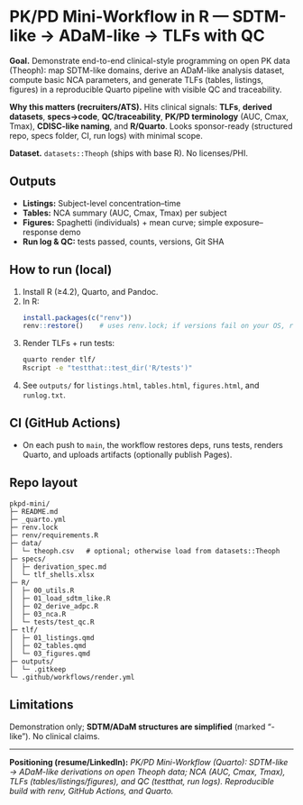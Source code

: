 # PK/PD Mini-Workflow in R — SDTM-like → ADaM-like → TLFs with QC

**Goal.** Demonstrate end-to-end clinical-style programming on open PK data (Theoph): map SDTM-like domains, derive an ADaM-like analysis dataset, compute basic NCA parameters, and generate TLFs (tables, listings, figures) in a reproducible Quarto pipeline with visible QC and traceability.

**Why this matters (recruiters/ATS).** Hits clinical signals: **TLFs**, **derived datasets**, **specs→code**, **QC/traceability**, **PK/PD terminology** (AUC, Cmax, Tmax), **CDISC-like naming**, and **R/Quarto**. Looks sponsor-ready (structured repo, specs folder, CI, run logs) with minimal scope.

**Dataset.** `datasets::Theoph` (ships with base R). No licenses/PHI.

## Outputs
- **Listings:** Subject-level concentration–time
- **Tables:** NCA summary (AUC, Cmax, Tmax) per subject
- **Figures:** Spaghetti (individuals) + mean curve; simple exposure–response demo
- **Run log & QC:** tests passed, counts, versions, Git SHA

## How to run (local)
1. Install R (≥4.2), Quarto, and Pandoc.
2. In R:
   ```r
   install.packages(c("renv"))
   renv::restore()    # uses renv.lock; if versions fail on your OS, run `source('renv/requirements.R')` then `renv::snapshot()`
   ```
3. Render TLFs + run tests:
   ```bash
   quarto render tlf/
   Rscript -e "testthat::test_dir('R/tests')"
   ```
4. See `outputs/` for `listings.html`, `tables.html`, `figures.html`, and `runlog.txt`.

## CI (GitHub Actions)
- On each push to `main`, the workflow restores deps, runs tests, renders Quarto, and uploads artifacts (optionally publish Pages).

## Repo layout
```
pkpd-mini/
├─ README.md
├─ _quarto.yml
├─ renv.lock
├─ renv/requirements.R
├─ data/
│  └─ theoph.csv   # optional; otherwise load from datasets::Theoph
├─ specs/
│  ├─ derivation_spec.md
│  └─ tlf_shells.xlsx
├─ R/
│  ├─ 00_utils.R
│  ├─ 01_load_sdtm_like.R
│  ├─ 02_derive_adpc.R
│  ├─ 03_nca.R
│  └─ tests/test_qc.R
├─ tlf/
│  ├─ 01_listings.qmd
│  ├─ 02_tables.qmd
│  └─ 03_figures.qmd
├─ outputs/
│  └─ .gitkeep
└─ .github/workflows/render.yml
```

## Limitations
Demonstration only; **SDTM/ADaM structures are simplified** (marked “-like”). No clinical claims.

---

**Positioning (resume/LinkedIn):** *PK/PD Mini-Workflow (Quarto): SDTM-like → ADaM-like derivations on open Theoph data; NCA (AUC, Cmax, Tmax), TLFs (tables/listings/figures), and QC (testthat, run logs). Reproducible build with renv, GitHub Actions, and Quarto.*
